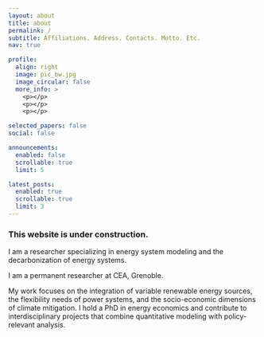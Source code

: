 ```yaml
---
layout: about
title: about
permalink: /
subtitle: Affiliations. Address. Contacts. Motto. Etc.
nav: true

profile:
  align: right
  image: pic_bw.jpg
  image_circular: false
  more_info: >
    <p></p>
    <p></p>
    <p></p>

selected_papers: false
social: false

announcements:
  enabled: false
  scrollable: true
  limit: 5

latest_posts:
  enabled: true
  scrollable: true
  limit: 3
---
```


### This website is under construction.

I am a researcher specializing in energy system modeling and the decarbonization of energy systems.

I am a permanent researcher at CEA, Grenoble.

My work focuses on the integration of variable renewable energy sources, the flexibility needs of power systems, and the socio-economic dimensions of climate mitigation. I hold a PhD in energy economics and contribute to interdisciplinary projects that combine quantitative modeling with policy-relevant analysis.
